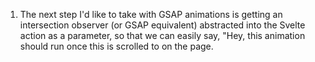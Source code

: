 1. The next step I'd like to take with GSAP animations is getting an intersection observer (or GSAP equivalent) abstracted into the Svelte action as a parameter, so that we can easily say, "Hey, this animation should run once this is scrolled to on the page.